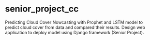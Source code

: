 # senior_project_cc

Predicting Cloud Cover Nowcasting with Prophet and LSTM
model to predict cloud cover from data and compared their results. Design web application to deploy model
using Django framework (Senior Project).
